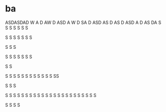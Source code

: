 # ba

ASDASDAD
W
A
D
AW
D
ASD
A
W
D
SA
D
ASD
AS
D
AS
D
ASD
A
D
AS
DA
S
S
S
S
S
S
S

S
S
S
S
S
S
S

S
S
S

S
S
S
S
S
S
S

S
S

S
S
S
S
S
S
S
S
S
S
S
S
SS

S
S
S


















S
S
S
S
S
S
S
S
S
S
S
S
S
S
S
S
S
S
S
S
S
S
S

S
S
S
S